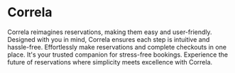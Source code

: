 # Correla
 Correla reimagines reservations, making them easy and user-friendly. Designed with you in mind, Correla ensures each step is intuitive and hassle-free. Effortlessly make reservations and complete checkouts in one place. It's your trusted companion for stress-free bookings. Experience the future of reservations where simplicity meets excellence with Correla.
